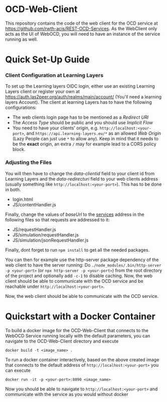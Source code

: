 # OCD-Web-Client
This repository contains the code of the web client for the OCD service at https://github.com/rwth-acis/REST-OCD-Services. As the WebClient only acts as the UI of WebOCD, you will need to have an instance of the service running as well.

# Quick Set-Up Guide
### Client Configuration at Learning Layers
To set up the Learning layers OIDC login, either use an existing Learning Layers client or register your own at https://auth.las2peer.org/auth/realms/main/account/ (You'll need a learning layers Account).
The client at learning Layers has to have the following configurations:
* The web clients login page has to be mentioned as a _Redirect URI_
* The _Access Type_ should be public and you should use _Implicit Flow_
* You need to have your clients' origin, e.g. ``http://localhost:<your-port>``, and ``https://api.learning-layers.eu/*`` as an allowed _Web Origin_ (Lazy People can just use ``*`` to allow any). Keep in mind that it needs to be the **exact** origin, an extra ``/`` may for example lead to a CORS policy block.

### Adjusting the Files
You will then have to change the _data-clientid_ field to your client id from Learning Layers and the _data-redirecturi_ field to your web clients address (usually something like ``http://localhost:<your-port>``). This has to be done in both.
* login.html
* JS/contentHandler.js

Finally, change the values of _baseUrl_ to the [services](https://github.com/rwth-acis/REST-OCD-Services) address in the following files so that requests are addressed to it:
* JS/requestHandler.js
* JS/simulation/requestHandler.js
* JS/simulation/jsonRequestHandler.js

Finally, dont forget to run ``npm install`` to get all the needed packages. 

You can then for example use the http-server package dependency of the web client to have the server running: Do ``./node_modules/.bin/http-server -p <your-port>`` (or ``npx http-server -p <your-port>``) from the root directory of the project and optionally add ``-c-1`` to disable caching. Now, the web client should be able to communicate with the OCD service and be reachable under ``http://localhost:<your-port>``.

Now, the web client should be able to communicate with the OCD service.

# Quickstart with a Docker Container
To build a docker image for the OCD-Web-Client that connects to the WebOCD Service running locally with the default parameters, you can navigate to the OCD-Web-Client directory and execute 
```
docker build -t <image_name> .
```

To run a docker container interactively, based on the above created image that connects to the default address of ``http://localhost:<your-port>`` you can execute

```
docker run -it -p <your-port>:8090 <image_name> 
```

Now you should be able to navigate to ``http://localhost:<your-port>`` and communicate with the service as you would without docker 
